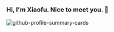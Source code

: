 ### Hi, I'm Xiaofu. Nice to meet you. 👋


![github-profile-summary-cards](https://github-profile-summary-cards.vercel.app/api/cards/profile-details?username=xiaofu666&theme=github_dark)

<!--

![github-readme-stats](https://github-readme-stats.vercel.app/api?username=xiaofu666&show_icons=true&theme=github_dark&count_private=true)

**xiaofu666/xiaofu666** is a ✨ _special_ ✨ repository because its `README.md` (this file) appears on your GitHub profile.

Here are some ideas to get you started:

- 🔭 I’m currently working on ...
- 🌱 I’m currently learning ...
- 👯 I’m looking to collaborate on ...
- 🤔 I’m looking for help with ...
- 💬 Ask me about ...
- 📫 How to reach me: ...
- 😄 Pronouns: ...
- ⚡ Fun fact: ...
-->
